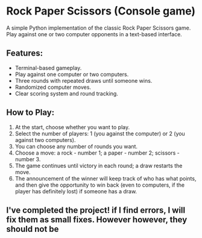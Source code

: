 # Rock Paper Scissors (Console game)  
A simple Python implementation of the classic Rock Paper Scissors game. Play against one or two computer opponents in a text-based interface.  

## Features:
- Terminal-based gameplay.
- Play against one computer or two computers.
- Three rounds with repeated draws until someone wins.
- Randomized computer moves.
- Clear scoring system and round tracking.

## How to Play:
1. At the start, choose whether you want to play.
2. Select the number of players: 1 (you against the computer) or 2 (you against two computers).
3. You can choose any number of rounds you want.
4. Choose a move: a rock - number 1; a paper - number 2; scissors - number 3.
5. The game continues until victory in each round; a draw restarts the move.
6. The announcement of the winner will keep track of who has what points, and then give the opportunity to win back (even to computers, if the player has definitely lost) if someone has a draw.

## I've completed the project! if I find errors, I will fix them as small fixes. However however, they should not be
